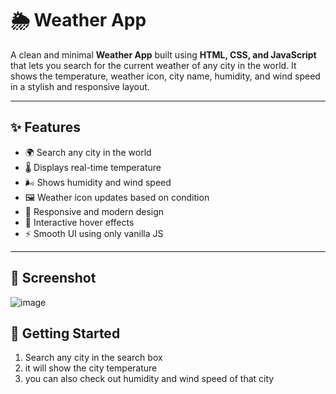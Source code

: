 # 🌦️ Weather App

A clean and minimal **Weather App** built using **HTML, CSS, and JavaScript** that lets you search for the current weather of any city in the world. It shows the temperature, weather icon, city name, humidity, and wind speed in a stylish and responsive layout.

---

## ✨ Features

- 🌍 Search any city in the world
- 🌡️ Displays real-time temperature
- 🌬️ Shows humidity and wind speed
- 🖼️ Weather icon updates based on condition
- 📱 Responsive and modern design
- 🎨 Interactive hover effects
- ⚡ Smooth UI using only vanilla JS

---

## 📸 Screenshot
![image](https://github.com/user-attachments/assets/9217dc94-ebcf-4aed-bc2f-2274d9966a6d)


## 🚀 Getting Started
1) Search any city in the search box
2) it will show the city temperature
3) you can also check out humidity and wind speed of that city

 
